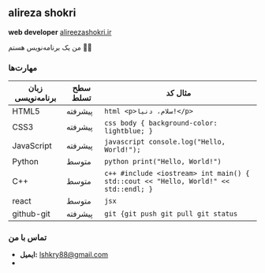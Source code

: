 ##  alireza shokri
**web developer**
[alireezashokri.ir](https://alireezashokri.ir/)

من یک برنامه‌نویس هستم 🤷‍♂️

### مهارت‌ها

| زبان برنامه‌نویسی   |  سطح تسلط | مثال کد |
|---|---|---|
| HTML5 | پیشرفته | `html <p>سلام، دنیا!</p> ` |
| CSS3 | پیشرفته| `css body { background-color: lightblue; } ` |
| JavaScript | پیشرفته | `javascript console.log("Hello, World!"); ` |
| Python | متوسط | `python print("Hello, World!") ` |
| C++ | متوسط | `c++ #include <iostream> int main() { std::cout << "Hello, World!" << std::endl; } ` |
| react | متوسط | `jsx` |
| github-git | پیشرفته | `git {git push git pull git status ` |




### تماس با من
* **ایمیل:** lshkry88@gmail.com
* 
